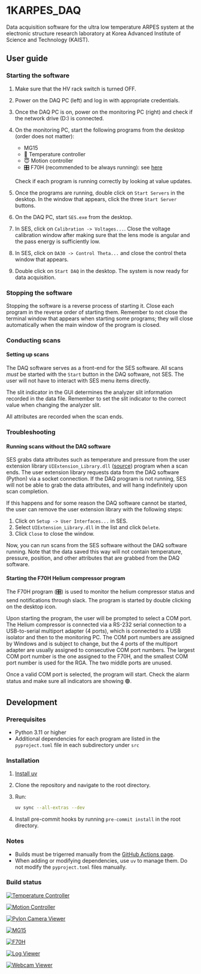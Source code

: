 # 1KARPES_DAQ

Data acquisition software for the ultra low temperature ARPES system at the electronic
structure research laboratory at Korea Advanced Institute of Science and Technology
(KAIST).

## User guide

### Starting the software

1. Make sure that the HV rack switch is turned OFF.
2. Power on the DAQ PC (left) and log in with appropriate credentials.
3. Once the DAQ PC is on, power on the monitoring PC (right) and check if the network
   drive (D:) is connected.
4. On the monitoring PC, start the following programs from the desktop (order does not
   matter):
   - MG15
   - 🥶 Temperature controller
   - 😇 Motion controller
   - 🎛️ F70H (recommended to be always running): see
     [here](#starting-the-f70h-helium-compressor-program)

   Check if each program is running correctly by looking at value updates.
5. Once the programs are running, double click on `Start Servers` in the desktop. In the
   window that appears, click the three `Start Server` buttons.
6. On the DAQ PC, start `SES.exe` from the desktop.
7. In SES, click on `Calibration -> Voltages...`. Close the voltage calibration window
   after making sure that the lens mode is angular and the pass energy is sufficiently
   low.
8. In SES, click on `DA30 -> Control Theta...` and close the control theta window that
   appears.
9. Double click on `Start DAQ` in the desktop. The system is now ready for data
   acquisition.

### Stopping the software

Stopping the software is a reverse process of starting it. Close each program in the
reverse order of starting them. Remember to not close the terminal window that appears
when starting some programs; they will close automatically when the main window of the
program is closed.

### Conducting scans

#### Setting up scans

The DAQ software serves as a front-end for the SES software. All scans *must* be started
with the `Start` button in the DAQ software, not SES. The user will not have to interact
with SES menu items directly.

The slit indicator in the GUI determines the analyzer slit information recorded in the
data file. Remember to set the slit indicator to the correct value when changing the
analyzer slit.

All attributes are recorded when the scan ends.

### Troubleshooting

#### Running scans without the DAQ software

SES grabs data attributes such as temperature and pressure from the user extension
library `UIExtension_Library.dll` ([source](https://github.com/kmnhan/SESExtension))
program when a scan ends. The user extension library requests data from the DAQ
software (Python) via a socket connection. If the DAQ program is not running, SES will
not be able to grab the data attributes, and will hang indefinitely upon scan
completion.

If this happens and for some reason the DAQ software cannot be started, the user can
remove the user extension library with the following steps:

1. Click on `Setup -> User Interfaces...` in SES.
2. Select `UIExtension_Library.dll` in the list and click `Delete`.
3. Click `Close` to close the window.

Now, you can run scans from the SES software without the DAQ software running. Note
that the data saved this way will not contain temperature, pressure, position, and
other attributes that are grabbed from the DAQ software.

#### Starting the F70H Helium compressor program

The F70H program (🎛️) is used to monitor the helium compressor status and send
notifications through slack. The program is started by double clicking on the desktop
icon.

Upon starting the program, the user will be prompted to select a COM port. The Helium
compressor is connected via a RS-232 serial connection to a USB-to-serial multiport
adapter (4 ports), which is connected to a USB isolator and then to the monitoring PC.
The COM port numbers are assigned by Windows and is subject to change, but the 4 ports
of the multiport adapter are usually assigned to consecutive COM port numbers. The
largest COM port number is the one assigned to the F70H, and the smallest COM port
number is used for the RGA. The two middle ports are unused.

Once a valid COM port is selected, the program will start. Check the alarm status and
make sure all indicators are showing 🟢.

## Development

### Prerequisites

- Python 3.11 or higher
- Additional dependencies for each program are listed in the `pyproject.toml` file in
  each subdirectory under `src`

### Installation

1. [Install uv](https://docs.astral.sh/uv/getting-started/installation/)

2. Clone the repository and navigate to the root directory.

3. Run:

   ```bash
   uv sync --all-extras --dev
   ```

4. Install pre-commit hooks by running `pre-commit install` in the root directory.

### Notes

- Builds must be trigerred manually from the [GitHub Actions page](https://github.com/kmnhan/1KARPES_DAQ/actions).
- When adding or modifying dependencies, use `uv` to manage them. Do not modify the
  `pyproject.toml` files manually.

### Build status

<a href="https://github.com/kmnhan/1KARPES_DAQ/actions/workflows/build_tempcontrol.yml"><img alt="Temperature Controller" src="https://img.shields.io/github/actions/workflow/status/kmnhan/1KARPES_DAQ/build_tempcontrol.yml?label=Temperature%20Controller"></a>

<a href="https://github.com/kmnhan/1KARPES_DAQ/actions/workflows/build_motioncontrol.yml"><img alt="Motion Controller" src="https://img.shields.io/github/actions/workflow/status/kmnhan/1KARPES_DAQ/build_motioncontrol.yml?label=Motion%20Controller"></a>

<a href="https://github.com/kmnhan/1KARPES_DAQ/actions/workflows/build_pyloncam.yml"><img alt="Pylon Camera Viewer" src="https://img.shields.io/github/actions/workflow/status/kmnhan/1KARPES_DAQ/build_pyloncam.yml?label=Pylon%20Camera%20Viewer"></a>

<a href="https://github.com/kmnhan/1KARPES_DAQ/actions/workflows/build_mg15.yml"><img alt="MG15" src="https://img.shields.io/github/actions/workflow/status/kmnhan/1KARPES_DAQ/build_mg15.yml?label=MG15"></a>

<a href="https://github.com/kmnhan/1KARPES_DAQ/actions/workflows/build_f70h.yml"><img alt="F70H" src="https://img.shields.io/github/actions/workflow/status/kmnhan/1KARPES_DAQ/build_f70h.yml?label=F70H"></a>

<a href="https://github.com/kmnhan/1KARPES_DAQ/actions/workflows/build_logviewer.yml"><img alt="Log Viewer" src="https://img.shields.io/github/actions/workflow/status/kmnhan/1KARPES_DAQ/build_logviewer.yml?label=Log%20Viewer"></a>

<a href="https://github.com/kmnhan/1KARPES_DAQ/actions/workflows/build_webcam.yml"><img alt="Webcam Viewer" src="https://img.shields.io/github/actions/workflow/status/kmnhan/1KARPES_DAQ/build_webcam.yml?label=Webcam%20Viewer"></a>
